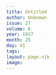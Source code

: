 ```yaml
---
title: Untitled
author: Unknown
issue: 27
volume: 6
year: 1917
month: 25
day: VI
tags:
layout: page.njk
image:
---
```


